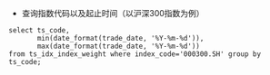 * 查询指数代码以及起止时间（以沪深300指数为例）
```
select ts_code,
       min(date_format(trade_date, '%Y-%m-%d')),
       max(date_format(trade_date, '%Y-%m-%d'))
from ts_idx_index_weight where index_code='000300.SH' group by ts_code;
```
